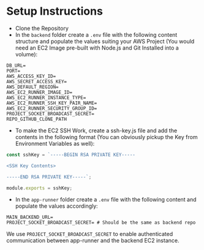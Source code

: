 # Setup Instructions

- Clone the Repository
- In the `backend` folder create a `.env` file with the following content structure and populate the values suiting your AWS Project (You would need an EC2 Image pre-built with Node.js and Git Installed into a volume):

```env
DB_URL=
PORT=
AWS_ACCESS_KEY_ID=
AWS_SECRET_ACCESS_KEY=
AWS_DEFAULT_REGION=
AWS_EC2_RUNNER_IMAGE_ID=
AWS_EC2_RUNNER_INSTANCE_TYPE=
AWS_EC2_RUNNER_SSH_KEY_PAIR_NAME=
AWS_EC2_RUNNER_SECURITY_GROUP_ID=
PROJECT_SOCKET_BROADCAST_SECRET=
REPO_GITHUB_CLONE_PATH
```

- To make the EC2 SSH Work, create a ssh-key.js file and add the contents in the following format (You can obviously pickup the Key from Environment Variables as well):

```javascript
const sshKey = `-----BEGIN RSA PRIVATE KEY-----

<SSH Key Contents>

-----END RSA PRIVATE KEY-----`;

module.exports = sshKey;
```

- In the `app-runner` folder create a `.env` file with the following content and populate the values accordingly:

```env
MAIN_BACKEND_URL=
PROJECT_SOCKET_BROADCAST_SECRET= # Should be the same as backend repo
```

We use `PROJECT_SOCKET_BROADCAST_SECRET` to enable authenticated communication between app-runner and the backend EC2 instance.
